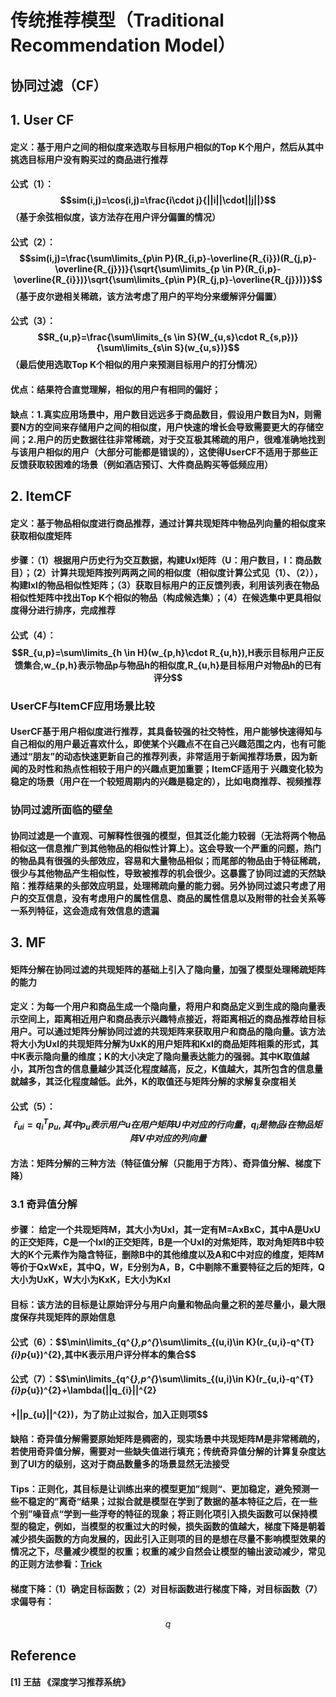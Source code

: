 # 传统推荐模型（Traditional Recommendation Model）

## 协同过滤（CF）

## 1. User CF

#### 定义：基于用户之间的相似度来选取与目标用户相似的Top K个用户，然后从其中挑选目标用户没有购买过的商品进行推荐

#### 公式（1）：$$sim(i,j)=\cos(i,j)=\frac{i\cdot j}{||i||\cdot||j||}$$ （基于余弦相似度，该方法存在用户评分偏置的情况）

#### 公式（2）：$$sim(i,j)=\frac{\sum\limits_{p\in P}(R_{i,p}-\overline{R_{i}})(R_{j,p}-\overline{R_{j}})}{\sqrt{\sum\limits_{p \in P}(R_{i,p}-\overline{R_{i}})}\sqrt{\sum\limits_{p\in P}(R_{j,p}-\overline{R_{j}})}}$$（基于皮尔逊相关稀疏，该方法考虑了用户的平均分来缓解评分偏置）

#### 公式（3）：$$R_{u,p}=\frac{\sum\limits_{s \in S}(W_{u,s}\cdot R_{s,p})}{\sum\limits_{s\in S}(w_{u,s})}$$（最后使用选取Top K个相似的用户来预测目标用户的打分情况）

#### 优点：结果符合直觉理解，相似的用户有相同的偏好；

#### 缺点：1.真实应用场景中，用户数目远远多于商品数目，假设用户数目为N，则需要N方的空间来存储用户之间的相似度，用户快速的增长会导致需要更大的存储空间；2.用户的历史数据往往非常稀疏，对于交互极其稀疏的用户，很难准确地找到与该用户相似的用户（大部分可能都是错误的），这使得UserCF不适用于那些正反馈获取较困难的场景（例如酒店预订、大件商品购买等低频应用）

## 2. ItemCF

#### 定义：基于物品相似度进行商品推荐，通过计算共现矩阵中物品列向量的相似度来获取相似度矩阵

#### 步骤：（1）根据用户历史行为交互数据，构建UxI矩阵（U：用户数目，I：商品数目）；（2）计算共现矩阵按列两两之间的相似度（相似度计算公式见（1）、（2）），构建IxI的物品相似性矩阵；（3）获取目标用户的正反馈列表，利用该列表在物品相似性矩阵中找出Top K个相似的物品（构成候选集）；（4）在候选集中更具相似度得分进行排序，完成推荐

#### 公式（4）：$$R_{u,p}=\sum\limits_{h \in H}(w_{p,h}\cdot R_{u,h}),H表示目标用户正反馈集合,w_{p,h}表示物品p与物品h的相似度,R_{u,h}是目标用户对物品h的已有评分$$

### UserCF与ItemCF应用场景比较

#### UserCF基于用户相似度进行推荐，其具备较强的社交特性，用户能够快速得知与自己相似的用户最近喜欢什么，即使某个兴趣点不在自己兴趣范围之内，也有可能通过“朋友”的动态快速更新自己的推荐列表，非常适用于新闻推荐场景，因为新闻的及时性和热点性相较于用户的兴趣点更加重要；ItemCF适用于 兴趣变化较为稳定的场景（用户在一个较短周期内的兴趣是稳定的），比如电商推荐、视频推荐

### 协同过滤所面临的壁垒

#### 协同过滤是一个直观、可解释性很强的模型，但其泛化能力较弱（无法将两个物品相似这一信息推广到其他物品的相似性计算上）。这会导致一个严重的问题，热门的物品具有很强的头部效应，容易和大量物品相似；而尾部的物品由于特征稀疏，很少与其他物品产生相似性，导致被推荐的机会很少。这暴露了协同过滤的天然缺陷：推荐结果的头部效应明显，处理稀疏向量的能力弱。另外协同过滤只考虑了用户的交互信息，没有考虑用户的属性信息、商品的属性信息以及附带的社会关系等一系列特征，这会造成有效信息的遗漏

## 3. MF

#### 矩阵分解在协同过滤的共现矩阵的基础上引入了隐向量，加强了模型处理稀疏矩阵的能力

#### 定义：为每一个用户和商品生成一个隐向量，将用户和商品定义到生成的隐向量表示空间上，距离相近用户和商品表示兴趣特点接近，将距离相近的商品推荐给目标用户。可以通过矩阵分解协同过滤的共现矩阵来获取用户和商品的隐向量。该方法将大小为UxI的共现矩阵分解为UxK的用户矩阵和KxI的商品矩阵相乘的形式，其中K表示隐向量的维度；K的大小决定了隐向量表达能力的强弱。其中K取值越小，其所包含的信息量越少其泛化程度越高，反之，K值越大，其所包含的信息量就越多，其泛化程度越低。此外，K的取值还与矩阵分解的求解复杂度相关

#### 公式（5）：$$\hat{r}_{ui}=q^{T}_{i}p_{u},其中p_{u}表示用户u在用户矩阵U中对应的行向量，q_{i}是物品i在物品矩阵V中对应的列向量$$

#### 方法：矩阵分解的三种方法（特征值分解（只能用于方阵）、奇异值分解、梯度下降）

### 3.1 奇异值分解

#### 步骤： 给定一个共现矩阵M，其大小为UxI，其一定有M=AxBxC，其中A是UxU的正交矩阵，C是一个IxI的正交矩阵，B是一个UxI的对焦矩阵，取对角矩阵B中较大的K个元素作为隐含特征，删除B中的其他维度以及A和C中对应的维度，矩阵M等价于QxWxE，其中Q，W，E分别为A，B，C中剔除不重要特征之后的矩阵，Q大小为UxK，W大小为KxK，E大小为KxI

#### 目标：该方法的目标是让原始评分与用户向量和物品向量之积的差尽量小，最大限度保存共现矩阵的原始信息

#### 公式（6）：$$\min\limits_{q^{*},p^{*}\sum\limits_{(u,i)\in K}(r_{u,i}-q^{T}_{i}p_{u})^{2},其中K表示用户评分样本的集合$$

#### 公式（7）：$$\min\limits_{q^{*},p^{*}\sum\limits_{(u,i)\in K}(r_{u,i}-q^{T}_{i}p_{u})^{2}+\lambda(||q_{i}||^{2}

#### +||p_{u}||^{2})，为了防止过拟合，加入正则项$$

#### 缺陷：奇异值分解需要原始矩阵是稠密的，现实场景中共现矩阵M是非常稀疏的，若使用奇异值分解，需要对一些缺失值进行填充；传统奇异值分解的计算复杂度达到了UI方的级别，这对于商品数量多的场景显然无法接受

#### Tips：正则化，其目标是让训练出来的模型更加”规则“、更加稳定，避免预测一些不稳定的”离奇“结果；过拟合就是模型在学到了数据的基本特征之后，在一些个别”噪音点“学到一些浮夸的特征的现象；将正则化项引入损失函数可以保持模型的稳定，例如，当模型的权重过大的时候，损失函数的值越大，梯度下降是朝着减少损失函数的方向发展的，因此引入正则项的目的是想在尽量不影响模型效果的情况之下，尽量减少模型的权重；权重的减少自然会让模型的输出波动减少，常见的正则方法参看：[Trick](https://github.com/QinHsiu/Trick/tree/main/similarity_distance)

#### 梯度下降：（1）确定目标函数；（2）对目标函数进行梯度下降，对目标函数（7）求偏导有：

$$q_{}$$





## Reference

#### [1] 王喆 《深度学习推荐系统》





